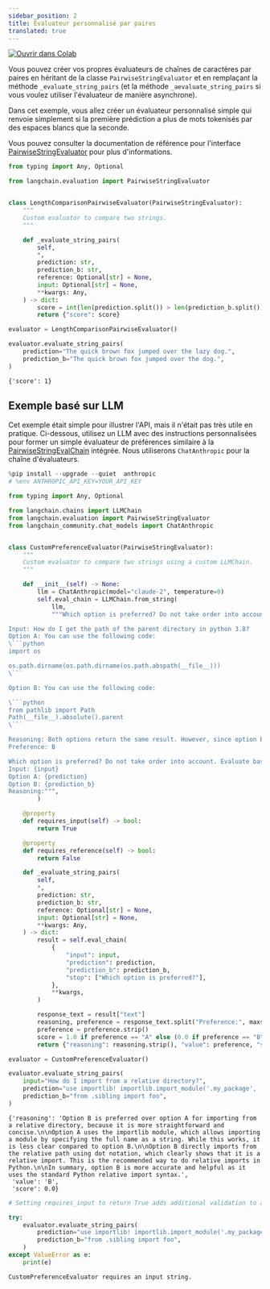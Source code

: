 ```yaml
---
sidebar_position: 2
title: Évaluateur personnalisé par paires
translated: true
---
```


[![Ouvrir dans Colab](https://colab.research.google.com/assets/colab-badge.svg)](https://colab.research.google.com/github/langchain-ai/langchain/blob/master/docs/docs/guides/evaluation/comparison/custom.ipynb)

Vous pouvez créer vos propres évaluateurs de chaînes de caractères par paires en héritant de la classe `PairwiseStringEvaluator` et en remplaçant la méthode `_evaluate_string_pairs` (et la méthode `_aevaluate_string_pairs` si vous voulez utiliser l'évaluateur de manière asynchrone).

Dans cet exemple, vous allez créer un évaluateur personnalisé simple qui renvoie simplement si la première prédiction a plus de mots tokenisés par des espaces blancs que la seconde.

Vous pouvez consulter la documentation de référence pour l'interface [PairwiseStringEvaluator](https://api.python.langchain.com/en/latest/evaluation/langchain.evaluation.schema.PairwiseStringEvaluator.html#langchain.evaluation.schema.PairwiseStringEvaluator) pour plus d'informations.

```python
from typing import Any, Optional

from langchain.evaluation import PairwiseStringEvaluator


class LengthComparisonPairwiseEvaluator(PairwiseStringEvaluator):
    """
    Custom evaluator to compare two strings.
    """

    def _evaluate_string_pairs(
        self,
        *,
        prediction: str,
        prediction_b: str,
        reference: Optional[str] = None,
        input: Optional[str] = None,
        **kwargs: Any,
    ) -> dict:
        score = int(len(prediction.split()) > len(prediction_b.split()))
        return {"score": score}
```

```python
evaluator = LengthComparisonPairwiseEvaluator()

evaluator.evaluate_string_pairs(
    prediction="The quick brown fox jumped over the lazy dog.",
    prediction_b="The quick brown fox jumped over the dog.",
)
```

```output
{'score': 1}
```

## Exemple basé sur LLM

Cet exemple était simple pour illustrer l'API, mais il n'était pas très utile en pratique. Ci-dessous, utilisez un LLM avec des instructions personnalisées pour former un simple évaluateur de préférences similaire à la [PairwiseStringEvalChain](https://api.python.langchain.com/en/latest/evaluation/langchain.evaluation.comparison.eval_chain.PairwiseStringEvalChain.html#langchain.evaluation.comparison.eval_chain.PairwiseStringEvalChain) intégrée. Nous utiliserons `ChatAnthropic` pour la chaîne d'évaluateurs.

```python
%pip install --upgrade --quiet  anthropic
# %env ANTHROPIC_API_KEY=YOUR_API_KEY
```

```python
from typing import Any, Optional

from langchain.chains import LLMChain
from langchain.evaluation import PairwiseStringEvaluator
from langchain_community.chat_models import ChatAnthropic


class CustomPreferenceEvaluator(PairwiseStringEvaluator):
    """
    Custom evaluator to compare two strings using a custom LLMChain.
    """

    def __init__(self) -> None:
        llm = ChatAnthropic(model="claude-2", temperature=0)
        self.eval_chain = LLMChain.from_string(
            llm,
            """Which option is preferred? Do not take order into account. Evaluate based on accuracy and helpfulness. If neither is preferred, respond with C. Provide your reasoning, then finish with Preference: A/B/C

Input: How do I get the path of the parent directory in python 3.8?
Option A: You can use the following code:
\```python
import os

os.path.dirname(os.path.dirname(os.path.abspath(__file__)))
\```

Option B: You can use the following code:

\```python
from pathlib import Path
Path(__file__).absolute().parent
\```

Reasoning: Both options return the same result. However, since option B is more concise and easily understand, it is preferred.
Preference: B

Which option is preferred? Do not take order into account. Evaluate based on accuracy and helpfulness. If neither is preferred, respond with C. Provide your reasoning, then finish with Preference: A/B/C
Input: {input}
Option A: {prediction}
Option B: {prediction_b}
Reasoning:""",
        )

    @property
    def requires_input(self) -> bool:
        return True

    @property
    def requires_reference(self) -> bool:
        return False

    def _evaluate_string_pairs(
        self,
        *,
        prediction: str,
        prediction_b: str,
        reference: Optional[str] = None,
        input: Optional[str] = None,
        **kwargs: Any,
    ) -> dict:
        result = self.eval_chain(
            {
                "input": input,
                "prediction": prediction,
                "prediction_b": prediction_b,
                "stop": ["Which option is preferred?"],
            },
            **kwargs,
        )

        response_text = result["text"]
        reasoning, preference = response_text.split("Preference:", maxsplit=1)
        preference = preference.strip()
        score = 1.0 if preference == "A" else (0.0 if preference == "B" else None)
        return {"reasoning": reasoning.strip(), "value": preference, "score": score}

```

```python
evaluator = CustomPreferenceEvaluator()
```

```python
evaluator.evaluate_string_pairs(
    input="How do I import from a relative directory?",
    prediction="use importlib! importlib.import_module('.my_package', '.')",
    prediction_b="from .sibling import foo",
)
```

```output
{'reasoning': 'Option B is preferred over option A for importing from a relative directory, because it is more straightforward and concise.\n\nOption A uses the importlib module, which allows importing a module by specifying the full name as a string. While this works, it is less clear compared to option B.\n\nOption B directly imports from the relative path using dot notation, which clearly shows that it is a relative import. This is the recommended way to do relative imports in Python.\n\nIn summary, option B is more accurate and helpful as it uses the standard Python relative import syntax.',
 'value': 'B',
 'score': 0.0}
```

```python
# Setting requires_input to return True adds additional validation to avoid returning a grade when insufficient data is provided to the chain.

try:
    evaluator.evaluate_string_pairs(
        prediction="use importlib! importlib.import_module('.my_package', '.')",
        prediction_b="from .sibling import foo",
    )
except ValueError as e:
    print(e)
```

```output
CustomPreferenceEvaluator requires an input string.
```

